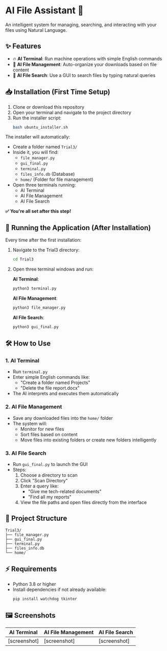 # AI File Assistant 🚀

An intelligent system for managing, searching, and interacting with your files using Natural Language.

## ✨ Features

- 🔥 **AI Terminal**: Run machine operations with simple English commands
- 📂 **AI File Management**: Auto-organize your downloads based on file content
- 🔎 **AI File Search**: Use a GUI to search files by typing natural queries

## 📥 Installation (First Time Setup)

1. Clone or download this repository
2. Open your terminal and navigate to the project directory
3. Run the installer script:
   ```bash
   bash ubuntu_installer.sh
   ```

The installer will automatically:

- Create a folder named `Trial3/`
- Inside it, you will find:
  - `file_manager.py`
  - `gui_final.py`
  - `terminal.py`
  - `files_info.db` (Database)
  - `home/` (Folder for file management)
- Open three terminals running:
  - AI Terminal
  - AI File Management
  - AI File Search

**✅ You're all set after this step!**

## 🚀 Running the Application (After Installation)

Every time after the first installation:

1. Navigate to the Trial3 directory:

   ```bash
   cd Trial3
   ```

2. Open three terminal windows and run:

   **AI Terminal**:

   ```bash
   python3 terminal.py
   ```

   **AI File Management**:

   ```bash
   python3 file_manager.py
   ```

   **AI File Search**:

   ```bash
   python3 gui_final.py
   ```

## 🛠️ How to Use

### 1. AI Terminal

- Run `terminal.py`
- Enter simple English commands like:
  - "Create a folder named Projects"
  - "Delete the file report.docx"
- The AI interprets and executes them automatically

### 2. AI File Management

- Save any downloaded files into the `home/` folder
- The system will:
  - Monitor for new files
  - Sort files based on content
  - Move files into existing folders or create new folders intelligently

### 3. AI File Search

- Run `gui_final.py` to launch the GUI
- Steps:
  1. Choose a directory to scan
  2. Click "Scan Directory"
  3. Enter a query like:
     - "Give me tech-related documents"
     - "Find all my reports"
  4. View the file paths and open files directly from the interface

## 📂 Project Structure

```
Trial3/
├── file_manager.py
├── gui_final.py
├── terminal.py
├── files_info.db
└── home/
```

## ⚡ Requirements

- Python 3.8 or higher
- Install dependencies if not already available:
  ```bash
  pip install watchdog tkinter
  ```

## 🖼️ Screenshots

| AI Terminal  | AI File Management | AI File Search |
| ------------ | ------------------ | -------------- |
| [screenshot] | [screenshot]       | [screenshot]   |
